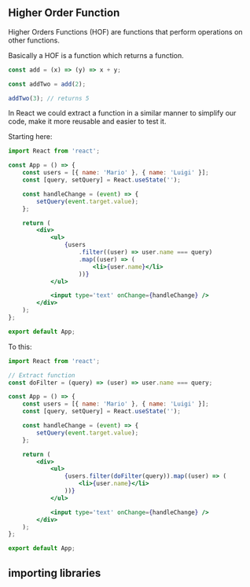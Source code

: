 ## Higher Order Function

Higher Orders Functions (HOF) are functions that perform operations on other functions.

Basically a HOF is a function which returns a function.

```js
const add = (x) => (y) => x + y;

const addTwo = add(2);

addTwo(3); // returns 5
```

In React we could extract a function in a similar manner to simplify our code, make it more reusable and easier to test it.

Starting here:

```jsx
import React from 'react';

const App = () => {
    const users = [{ name: 'Mario' }, { name: 'Luigi' }];
    const [query, setQuery] = React.useState('');

    const handleChange = (event) => {
        setQuery(event.target.value);
    };

    return (
        <div>
            <ul>
                {users
                    .filter((user) => user.name === query)
                    .map((user) => (
                        <li>{user.name}</li>
                    ))}
            </ul>

            <input type='text' onChange={handleChange} />
        </div>
    );
};

export default App;
```

To this:

```jsx
import React from 'react';

// Extract function
const doFilter = (query) => (user) => user.name === query;

const App = () => {
    const users = [{ name: 'Mario' }, { name: 'Luigi' }];
    const [query, setQuery] = React.useState('');

    const handleChange = (event) => {
        setQuery(event.target.value);
    };

    return (
        <div>
            <ul>
                {users.filter(doFilter(query)).map((user) => (
                    <li>{user.name}</li>
                ))}
            </ul>

            <input type='text' onChange={handleChange} />
        </div>
    );
};

export default App;
```

## importing libraries
